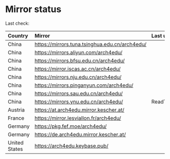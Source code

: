<script src="./time.js"></script>
# Mirror status
Last check: <script type="text/javascript">localize(1669168169.0382335);</script>

|Country|Mirror|Last update|
|:------|:-----|:----------|
|China|https://mirrors.tuna.tsinghua.edu.cn/arch4edu/|<script type="text/javascript">localize(1669142297);</script>|
|China|https://mirrors.aliyun.com/arch4edu/|<script type="text/javascript">localize(1669099284);</script>|
|China|https://mirrors.bfsu.edu.cn/arch4edu/|<script type="text/javascript">localize(1669142297);</script>|
|China|https://mirror.iscas.ac.cn/arch4edu/|<script type="text/javascript">localize(1669142297);</script>|
|China|https://mirrors.nju.edu.cn/arch4edu/|<script type="text/javascript">localize(1669099284);</script>|
|China|https://mirrors.pinganyun.com/arch4edu/|<script type="text/javascript">localize(1669142297);</script>|
|China|https://mirrors.sau.edu.cn/arch4edu/|<script type="text/javascript">localize(1650446957);</script>|
|China|https://mirrors.ynu.edu.cn/arch4edu/|ReadTimeout|
|Austria|https://at.arch4edu.mirror.kescher.at/|<script type="text/javascript">localize(1669142297);</script>|
|France|https://mirror.lesviallon.fr/arch4edu/|<script type="text/javascript">localize(1669142297);</script>|
|Germany|https://pkg.fef.moe/arch4edu/|<script type="text/javascript">localize(1669142297);</script>|
|Germany|https://de.arch4edu.mirror.kescher.at/|<script type="text/javascript">localize(1669142297);</script>|
|United States|https://arch4edu.keybase.pub/|<script type="text/javascript">localize(1669099284);</script>|

<script src="./tablefilter/tablefilter.js"></script>
<script src="./table.js"></script>